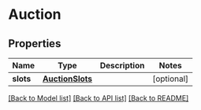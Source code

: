 # Auction

## Properties
Name | Type | Description | Notes
------------ | ------------- | ------------- | -------------
**slots** | [**AuctionSlots**](AuctionSlots.md) |  | [optional] 

[[Back to Model list]](../README.md#documentation-for-models) [[Back to API list]](../README.md#documentation-for-api-endpoints) [[Back to README]](../README.md)


